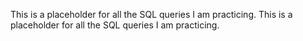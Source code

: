 This is a placeholder for all the SQL queries I am practicing.
This is a placeholder for all the SQL queries I am practicing.
